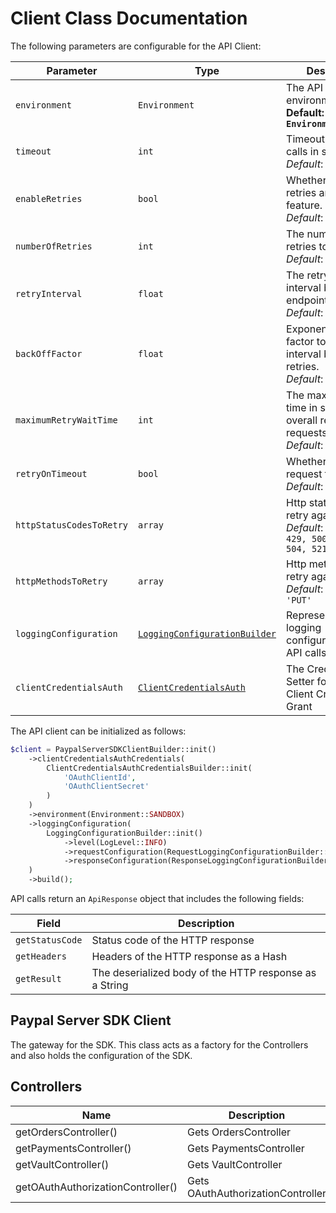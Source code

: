 
# Client Class Documentation

The following parameters are configurable for the API Client:

| Parameter | Type | Description |
|  --- | --- | --- |
| `environment` | `Environment` | The API environment. <br> **Default: `Environment.SANDBOX`** |
| `timeout` | `int` | Timeout for API calls in seconds.<br>*Default*: `0` |
| `enableRetries` | `bool` | Whether to enable retries and backoff feature.<br>*Default*: `false` |
| `numberOfRetries` | `int` | The number of retries to make.<br>*Default*: `0` |
| `retryInterval` | `float` | The retry time interval between the endpoint calls.<br>*Default*: `1` |
| `backOffFactor` | `float` | Exponential backoff factor to increase interval between retries.<br>*Default*: `2` |
| `maximumRetryWaitTime` | `int` | The maximum wait time in seconds for overall retrying requests.<br>*Default*: `0` |
| `retryOnTimeout` | `bool` | Whether to retry on request timeout.<br>*Default*: `true` |
| `httpStatusCodesToRetry` | `array` | Http status codes to retry against.<br>*Default*: `408, 413, 429, 500, 502, 503, 504, 521, 522, 524` |
| `httpMethodsToRetry` | `array` | Http methods to retry against.<br>*Default*: `'GET', 'PUT'` |
| `loggingConfiguration` | [`LoggingConfigurationBuilder`](logging-configuration-builder.md) | Represents the logging configurations for API calls |
| `clientCredentialsAuth` | [`ClientCredentialsAuth`](auth/oauth-2-client-credentials-grant.md) | The Credentials Setter for OAuth 2 Client Credentials Grant |

The API client can be initialized as follows:

```php
$client = PaypalServerSDKClientBuilder::init()
    ->clientCredentialsAuthCredentials(
        ClientCredentialsAuthCredentialsBuilder::init(
            'OAuthClientId',
            'OAuthClientSecret'
        )
    )
    ->environment(Environment::SANDBOX)
    ->loggingConfiguration(
        LoggingConfigurationBuilder::init()
            ->level(LogLevel::INFO)
            ->requestConfiguration(RequestLoggingConfigurationBuilder::init()->body(true))
            ->responseConfiguration(ResponseLoggingConfigurationBuilder::init()->headers(true))
    )
    ->build();
```

API calls return an `ApiResponse` object that includes the following fields:

| Field | Description |
|  --- | --- |
| `getStatusCode` | Status code of the HTTP response |
| `getHeaders` | Headers of the HTTP response as a Hash |
| `getResult` | The deserialized body of the HTTP response as a String |

## Paypal Server SDK Client

The gateway for the SDK. This class acts as a factory for the Controllers and also holds the configuration of the SDK.

## Controllers

| Name | Description |
|  --- | --- |
| getOrdersController() | Gets OrdersController |
| getPaymentsController() | Gets PaymentsController |
| getVaultController() | Gets VaultController |
| getOAuthAuthorizationController() | Gets OAuthAuthorizationController |

